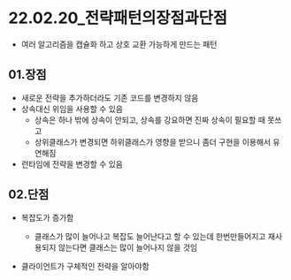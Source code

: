 # 22.02.20_전략패턴의장점과단점

- 여러 알고리즘을 캡슐화 하고 상호 교환 가능하게 만드는 패턴

## 01.장점

- 새로운 전략을 추가하더라도 기존 코드를 변경하지 않음
- 상속대신 위임을 사용할 수 있음
  - 상속은 하나 밖에 상속이 안되고, 상속를 강요하면 진짜 상속이 필요할 때 못쓰고
  - 상위클래스가 변경되면 하위클래스가 영향을 받으니 좀더 구현을 이용해서 유연해짐
- 런타임에 전략을 변경할 수 있음

## 02.단점

- 복잡도가 증가함
  - 클래스가 많이 늘어나고 복잡도 늘어난다고 할 수 있는데 한번만들어지고 재사용되지 않는다면 클래스는 많이 늘어나지 않을 것임

- 클라이언트가 구체적인 전략을 알아야함